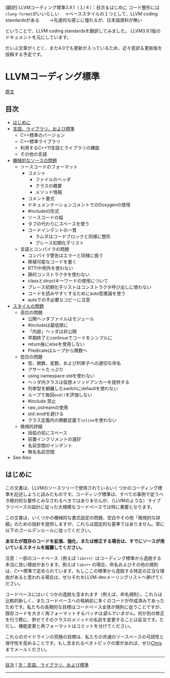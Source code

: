 [翻訳] LLVMコーディング標準3.9.1（１/４）：目次＆はじめに
コード整形には`clang-format`がいいらしい
　→ベーススタイルの１つとして、LLVM coding standardsがある
　　→先進的な感じに憧れるが、日本語資料が無い

ということで、LLVM coding standardsを翻訳してみました。
LLVM3.9.1版のドキュメントを元にしています。

だいぶ文章がくどく、また4.0でも更新が入っているため、近々意訳＆更新版を投稿する予定です。


LLVMコーディング標準
=====================
[原文](http://releases.llvm.org/3.9.1/docs/CodingStandards.html)

目次
----
- [はじめに](#はじめに)
- [言語、ライブラリ、および標準](/tenmyo/items/e1194d8093b7a79abd5f)
    - C++標準のバージョン
    - C++標準ライブラリ
    - 利用するC++11言語とライブラリの機能
    - その他の言語
- [機械的なソースの問題](/tenmyo/items/eb0fd21212ff0184e933)
    - ソースコードのフォーマット
        - コメント
            - ファイルのヘッダ
            - クラスの概要
            - メソッド情報
        - コメント書式
        - ドキュメンテーションコメントでのDoxygenの使用
        - #includeの形式
        - ソースコードの幅
        - タブの代わりにスペースを使う
        - コードインデントの一貫
            - ラムダはコードブロックと同様に整形
            - ブレース初期化子リスト
    - 言語とコンパイラの問題
        - コンパイラ警告はエラーと同様に扱う
        - 移植可能なコードを書く
        - RTTIや例外を使わない
        - 静的コンストラクタを使わない
        - classとstructキーワードの使用について
        - ブレース初期化子リストはコンストラクタ呼び出しに使わない
        - コードを読みやすくするためにauto型推論を使う
        - autoでの不必要なコピーに注意
- [スタイルの問題](/tenmyo/items/c452c5c527b743d4b96e)
    - 高位の問題
        - 公開ヘッダファイルはモジュール
        - #includeは最低限に
        - 「内部」ヘッダは非公開
        - 早期終了とcontinueでコードをシンプルに
        - return後にelseを使用しない
        - Predicateはループから関数へ
    - 低位の問題
        - 型、関数、変数、および列挙子への適切な命名
        - アサートたっぷり
        - using namespace stdを使わない
        - ヘッダ内クラスは仮想メソッドアンカーを提供する
        - 列挙型を網羅したswitchにdefaultを使わない
        - ループで毎回`end()`を評価しない
        - #include <iostream>禁止
        - raw_ostreamの使用
        - std::endlを避ける
        - クラス定義内の関数定義で`inline`を使わない
    - 微視的詳細
        - 括弧の前にスペース
        - 前置インクリメントの選好
        - 名前空間のインデント
        - 無名名前空間
- See Also


はじめに
------------

この文書は、LLVMのソースツリーで使用されているいくつかのコーディング標準を記述しようと試みたものです。コーディング標準は、すべての事例で従うべき絶対的な要件とみなされるべきではありませんが、（LLVMのような）ライブラリベースの設計に従った大規模なコードベースでは特に重要となります。

この文書は、いくつかの機械的な書式設定の問題、空白やその他「微視的な詳細」のための指針を提供しますが、これらは固定的な基準ではありません。常に以下のゴールデンルールに従ってください。

**あなたが既存のコードを拡張、強化、または修正する場合は、すでにソースが用いているスタイルを踏襲してください。**


注意：一部のコードベース（例えば `libc++`）はコーディング標準から逸脱する本当に良い理由があります。例えば `libc++` の場合、命名およびその他の規則は、C++標準で定められています。もしここの標準から逸脱する特定の正当な理由があると思われる場合は、ぜひそれをLLVM-devメーリングリストへ挙げてください。

コードベースにはいくつかの逸脱も含まれます（例えば、命名規則）。これらは比較的新しく、またコードベースへの格納前に多くのコードが作成済みであったためです。私たちの長期的な目標はコードベース全体が規則に従うことですが、既存コードを大きく再フォーマットするパッチは*望んでいません*。何か別の修正を行う際に、併せてそのクラスのメソッドの名前を変更することは妥当です。ただし、機能変更と再フォーマットはコミットを分けてください。

これらのガイドラインの究極の目標は、私たちの共通のソースベースの可読性と保守性を高めることです。もし含まれるべきトピックの案があれば、ぜひ[Chris](mailto:sabre@nondot.org)までメールください。

----
[目次](#目次) | [次：言語、ライブラリ、および標準](/tenmyo/items/e1194d8093b7a79abd5f)

----
